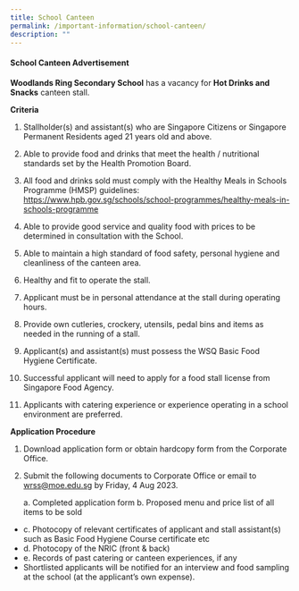 ```yaml
---
title: School Canteen
permalink: /important-information/school-canteen/
description: ""
---
```

#### School Canteen Advertisement

**Woodlands Ring Secondary School** has a vacancy for **Hot Drinks and Snacks** canteen stall.

**Criteria**
1.	Stallholder(s) and assistant(s) who are Singapore Citizens or Singapore Permanent Residents aged 21 years old and above.

2.	Able to provide food and drinks that meet the health / nutritional standards set by the Health Promotion Board.

3.	All food and drinks sold must comply with the Healthy Meals in Schools Programme (HMSP) guidelines:
https://www.hpb.gov.sg/schools/school-programmes/healthy-meals-in-schools-programme

4.	Able to provide good service and quality food with prices to be determined in consultation with the School.

5.	Able to maintain a high standard of food safety, personal hygiene and cleanliness of the canteen area.

6.	Healthy and fit to operate the stall.

7.	Applicant must be in personal attendance at the stall during operating hours.

8.	Provide own cutleries, crockery, utensils, pedal bins and items as needed in the running of a stall.

9.	Applicant(s) and assistant(s) must possess the WSQ Basic Food Hygiene Certificate.

10.	Successful applicant will need to apply for a food stall license from Singapore Food Agency.

11.	Applicants with catering experience or experience operating in a school environment are preferred.


**Application Procedure**
1.	Download application form or obtain hardcopy form from the Corporate Office.

2.	Submit the following documents to Corporate Office or email to wrss@moe.edu.sg  by Friday, 4 Aug 2023.
	
	a. Completed application form 
  b.	Proposed menu and price list of all items to be sold
* c.	Photocopy of relevant certificates of applicant and stall assistant(s) such as Basic Food Hygiene Course certificate etc 
* d.	Photocopy of the NRIC (front & back)  
* e.	Records of past catering or canteen experiences, if any
* Shortlisted applicants will be notified for an interview and food sampling at the school (at the applicant’s own expense).